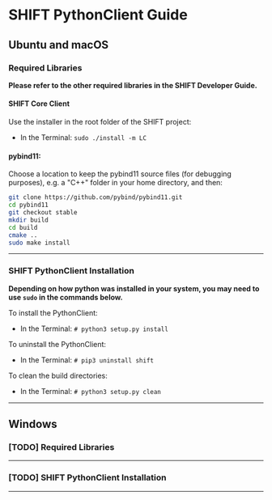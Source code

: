 [header]: # "To generate a html version of this document:"
[pandoc]: # "pandoc README.md -c ../shift-main/Templates/github.css -o README.html -s --self-contained"

# SHIFT PythonClient Guide

## Ubuntu and macOS

### Required Libraries

**Please refer to the other required libraries in the SHIFT Developer Guide.**

#### SHIFT Core Client

Use the installer in the root folder of the SHIFT project:

- In the Terminal: `sudo ./install -m LC`

#### pybind11:

Choose a location to keep the pybind11 source files (for debugging purposes), e.g. a "C++" folder in your home directory, and then:

``` bash
git clone https://github.com/pybind/pybind11.git
cd pybind11
git checkout stable
mkdir build
cd build
cmake ..
sudo make install
```

---

### SHIFT PythonClient Installation

**Depending on how python was installed in your system, you may need to use `sudo` in the commands below.**

To install the PythonClient:

- In the Terminal: `# python3 setup.py install`

To uninstall the PythonClient:

- In the Terminal: `# pip3 uninstall shift`

To clean the build directories:

- In the Terminal: `# python3 setup.py clean`

---

## Windows

### [TODO] Required Libraries

---

### [TODO] SHIFT PythonClient Installation

---
